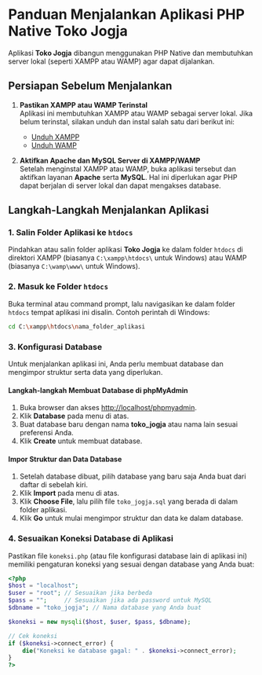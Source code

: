 # Panduan Menjalankan Aplikasi PHP Native Toko Jogja

Aplikasi **Toko Jogja** dibangun menggunakan PHP Native dan membutuhkan server lokal (seperti XAMPP atau WAMP) agar dapat dijalankan.

## Persiapan Sebelum Menjalankan

1. **Pastikan XAMPP atau WAMP Terinstal**  
   Aplikasi ini membutuhkan XAMPP atau WAMP sebagai server lokal. Jika belum terinstal, silakan unduh dan instal salah satu dari berikut ini:
   - [Unduh XAMPP](https://www.apachefriends.org/index.html)
   - [Unduh WAMP](http://www.wampserver.com/en/)

2. **Aktifkan Apache dan MySQL Server di XAMPP/WAMP**  
   Setelah menginstal XAMPP atau WAMP, buka aplikasi tersebut dan aktifkan layanan **Apache** serta **MySQL**. Hal ini diperlukan agar PHP dapat berjalan di server lokal dan dapat mengakses database.

## Langkah-Langkah Menjalankan Aplikasi

### 1. Salin Folder Aplikasi ke `htdocs`

   Pindahkan atau salin folder aplikasi **Toko Jogja** ke dalam folder `htdocs` di direktori XAMPP (biasanya `C:\xampp\htdocs\` untuk Windows) atau WAMP (biasanya `C:\wamp\www\` untuk Windows).

### 2. Masuk ke Folder `htdocs`

   Buka terminal atau command prompt, lalu navigasikan ke dalam folder `htdocs` tempat aplikasi ini disalin. Contoh perintah di Windows:

   ```bash
   cd C:\xampp\htdocs\nama_folder_aplikasi
   ```

### 3. Konfigurasi Database

Untuk menjalankan aplikasi ini, Anda perlu membuat database dan mengimpor struktur serta data yang diperlukan.

#### Langkah-langkah Membuat Database di phpMyAdmin

1. Buka browser dan akses [http://localhost/phpmyadmin](http://localhost/phpmyadmin).
2. Klik **Database** pada menu di atas.
3. Buat database baru dengan nama **toko_jogja** atau nama lain sesuai preferensi Anda.
4. Klik **Create** untuk membuat database.

#### Impor Struktur dan Data Database

1. Setelah database dibuat, pilih database yang baru saja Anda buat dari daftar di sebelah kiri.
2. Klik **Import** pada menu di atas.
3. Klik **Choose File**, lalu pilih file `toko_jogja.sql` yang berada di dalam folder aplikasi.
4. Klik **Go** untuk mulai mengimpor struktur dan data ke dalam database.

### 4. Sesuaikan Koneksi Database di Aplikasi

Pastikan file `koneksi.php` (atau file konfigurasi database lain di aplikasi ini) memiliki pengaturan koneksi yang sesuai dengan database yang Anda buat:

```php
<?php
$host = "localhost";
$user = "root"; // Sesuaikan jika berbeda
$pass = "";     // Sesuaikan jika ada password untuk MySQL
$dbname = "toko_jogja"; // Nama database yang Anda buat

$koneksi = new mysqli($host, $user, $pass, $dbname);

// Cek koneksi
if ($koneksi->connect_error) {
    die("Koneksi ke database gagal: " . $koneksi->connect_error);
}
?>
```
